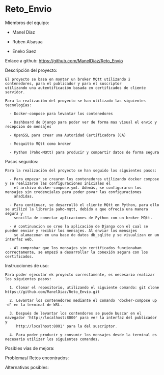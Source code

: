 # Reto_Envio

 Miembros del equipo:
 
  - Manel Díaz

  - Ruben Alsasua

  - Eneko Saez

 Enlace a github: https://github.com/ManelDiaz/Reto_Envio

 Descripción del proyecto:

    El proyecto se basa en montar un broker MQtt utilizando 2 contenedores, para el publicador y para el suscriptor
    utilizando una autentificación basada en certificados de cliente servidor. 

    Para la realización del proyecto se han utilizado las siguientes tecnologías:
    
      - Docker-compose para levantar los contenedores
      
      - Dashboard de Django para poder ver de forma mas visual el envio y recepción de mensajes
      
      - OpenSSL para crear una Autoridad Certificadora (CA)

      - Mosquitto MQtt como broker

      - Python (Paho-MQtt) para producir y compartir datos de forma segura 

  Pasos seguidos:

    Para la realización del proyecto se han seguido los siguientes pasos:

      - Para empezar se crearon los contenedores utilizando docker compose y se realizaron las configuraciones iniciales el 
        el archivo docker-compose.yml. Además, se configuraron los mensajes sin credenciales para poder povar las configuraciones
        añadidas. 

      - Para continuar, se desarrolló el cliente MQtt en Python, para ello se utilizó la librería paho-mqtt, debido a que ofrecia una manera segura y 
        sencilla de conectar aplicaciones de Python con un broker MQtt. 
      
      - A continuacion se creo la aplicación de Django con el cual se pueden enviar y recibir los mensajes. Al enviar los mensajes 
        se alamacenan en una base de datos db_sqlite y se visualizan en un interfaz web. 

      - Al comprobar que los mensajes sin certificados funcionaban correctamente, se empezó a desarrollar la conexión segura con los certificados. 


  Instrucciones de uso:

    Para poder ejecutar ek proyecto correctamente, es necesario realizar los siguientes pasos:

      1. Clonar el repositorio, utilizando el siguiente comando: git clone https://github.com/ManelDiaz/Reto_Envio.git

      2. Levantar los contenedores mediante el comando 'docker-compose up -d' en la terminal de WSL. 

      3. Después de levantar los contendores se puede buscar en el navegador 'http://localhost:8000' para ver la interfaz del publicador y 
         http://localhost:8001' para la del suscriptor. 

      4. Para poder producir y consumir los mensajes desde la terminal es necesario utilizar los siguientes comandos. 
      
      
  Posibles vías de mejora:


  Problemas/ Retos encontrados:


  Alternativas posibles:
    
    
